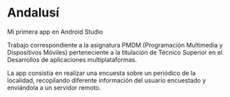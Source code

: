 # Andalusí
Mi primera app en Android Studio

Trabajo correspondiente a la asignatura PMDM (Programación Multimedia y Dispositivos Móviles) perteneciente a la titulación de Técnico Superior en el Desarrollos de aplicaciones multiplataformas.

La app consistía en realizar una encuesta sobre un periódico de la localidad, recopilando diferente información del usuario encuestado y enviándola a un servidor remoto.
